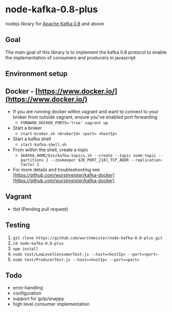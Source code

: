 node-kafka-0.8-plus
===================

nodejs library for [Apache Kafka 0.8](https://cwiki.apache.org/confluence/display/KAFKA/A+Guide+To+The+Kafka+Protocol) and above

Goal
----

The main goal of this library is to implement the kafka 0.8 protocol to enable the implementation of consumers and producers in javascript


Environment setup
-----------------

## Docker - [https://www.docker.io/](https://www.docker.io/)

- If you are running docker within vagrant and want to connect to your broker from outside vagrant, ensure you've enabled port forwarding
    - ```FORWARD_DOCKER_PORTS='true' vagrant up```
- Start a broker
    - ```start-broker.sh <brokerId> <port> <hostIp>```
- Start a kafka shell
    - ```start-kafka-shell.sh```
- From within the shell, create a topic
    - ```$KAFKA_HOME/bin/kafka-topics.sh --create --topic node-topic --partitions 2 --zookeeper $ZK_PORT_2181_TCP_ADDR --replication-factor 1```
- For more details and troubleshooting see [https://github.com/wurstmeister/kafka-docker](https://github.com/wurstmeister/kafka-docker)

## Vagrant

- tbd (Pending pull request)

Testing
-------



1. ```git clone https://github.com/wurstmeister/node-kafka-0.8-plus.git```
1. ```cd node-kafka-0.8-plus```
1. ```npm install```
1. ```node test/LowLevelConsumerTest.js --host=<hostIp> --port=<port>```
1. ```node test/ProducerTest.js --host=<hostIp> --port=<port>```

Todo
----

- error handling
- configuration
- support for gzip/snappy
- high level consumer implementation
